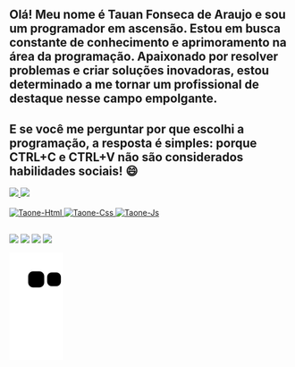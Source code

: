 ## Olá! Meu nome é Tauan Fonseca de Araujo e sou um programador em ascensão. Estou em busca constante de conhecimento e aprimoramento na área da programação. Apaixonado por resolver problemas e criar soluções inovadoras, estou determinado a me tornar um profissional de destaque nesse campo empolgante.
## E se você me perguntar por que escolhi a programação, a resposta é simples: porque CTRL+C e CTRL+V não são considerados habilidades sociais! 😄

<div>
  <a href="https://github.com/Ta-One">
  <img height="150em" src="https://github-readme-stats.vercel.app/api?username=ta-one&show_icons=true&theme=buefy&include_all_commits=true&count_private=true"/>
  <img height="150em" src=https://github-readme-stats.vercel.app/api/top-langs/?username=ta-one&layout=compact&langs_count=16&theme=buefy"/>
</div>
<div style="display:  inline_block"><br>
  <img aling="center" alt="Taone-Html" height="30" widht="40" src="https://cdn.jsdelivr.net/gh/devicons/devicon/icons/html5/html5-plain-wordmark.svg"/>   
  <img aling="center" alt="Taone-Css" height="30" widht="40" src="https://cdn.jsdelivr.net/gh/devicons/devicon/icons/css3/css3-plain-wordmark.svg"/> 
  <img aling="center" alt="Taone-Js" height="30" widht="40" src="https://cdn.jsdelivr.net/gh/devicons/devicon/icons/javascript/javascript-original.svg"/>
</div>

##

<div> 
  <a href="https://www.instagram.com/taone_sama" target="_blank"><img src="https://img.shields.io/badge/-Instagram-%23E4405F?style=for-the-badge&logo=instagram&logoColor=white" target="_blank"></a>
  <a href="https://twitter.com/TaOne0707" target="_blank"><img src="https://img.shields.io/badge/Twitter-1DA1F2?style=for-the-badge&logo=twitter&logoColor=white" target="_blank"></a>
  <a href = "mailto:tauan.araujo@unesp.br"><img src="https://img.shields.io/badge/-Gmail-%23333?style=for-the-badge&logo=gmail&logoColor=white" target="_blank"></a>
  <a href="https://www.linkedin.com/in/tauan-araujo/" target="_blank"><img src="https://img.shields.io/badge/-LinkedIn-%230077B5?style=for-the-badge&logo=linkedin&logoColor=white" target="_blank"></a> 
</div>

  ![Snake animation](https://github.com/Ta-One/Ta-One/blob/output/github-contribution-grid-snake.svg)
